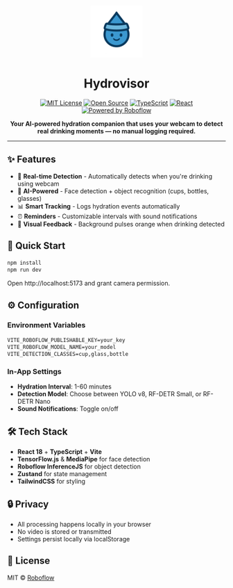 <div align="center">
  <img src="src/assets/logo.png" alt="Hydrovisor Logo" width="120" height="120">
  
  # Hydrovisor
  
  [![MIT License](https://img.shields.io/badge/License-MIT-blue.svg)](https://opensource.org/licenses/MIT)
  [![Open Source](https://img.shields.io/badge/Open%20Source-%E2%9D%A4-green)](https://github.com/roboflow/hydrovisor)
  [![TypeScript](https://img.shields.io/badge/TypeScript-5.0-blue)](https://www.typescriptlang.org/)
  [![React](https://img.shields.io/badge/React-18-61dafb)](https://reactjs.org/)
  [![Powered by Roboflow](https://img.shields.io/badge/Powered%20by-Roboflow-7c3aed)](https://roboflow.com)
  
  **Your AI-powered hydration companion that uses your webcam to detect real drinking moments — no manual logging required.**
</div>

---

## ✨ Features

- 🎥 **Real-time Detection** - Automatically detects when you're drinking using webcam
- 🤖 **AI-Powered** - Face detection + object recognition (cups, bottles, glasses)
- 📊 **Smart Tracking** - Logs hydration events automatically
- ⏰ **Reminders** - Customizable intervals with sound notifications
- 🎨 **Visual Feedback** - Background pulses orange when drinking detected

## 🚀 Quick Start

```bash
npm install
npm run dev
```

Open http://localhost:5173 and grant camera permission.

## ⚙️ Configuration

### Environment Variables
```env
VITE_ROBOFLOW_PUBLISHABLE_KEY=your_key
VITE_ROBOFLOW_MODEL_NAME=your_model
VITE_DETECTION_CLASSES=cup,glass,bottle
```

### In-App Settings
- **Hydration Interval**: 1-60 minutes
- **Detection Model**: Choose between YOLO v8, RF-DETR Small, or RF-DETR Nano
- **Sound Notifications**: Toggle on/off

## 🛠️ Tech Stack

- **React 18** + **TypeScript** + **Vite**
- **TensorFlow.js** & **MediaPipe** for face detection
- **Roboflow InferenceJS** for object detection
- **Zustand** for state management
- **TailwindCSS** for styling

## 🔒 Privacy

- All processing happens locally in your browser
- No video is stored or transmitted
- Settings persist locally via localStorage

## 📝 License

MIT © [Roboflow](https://roboflow.com)